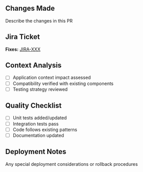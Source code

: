 ## Changes Made
Describe the changes in this PR

## Jira Ticket
**Fixes:** [JIRA-XXX](https://your-jira.atlassian.net/browse/JIRA-XXX)

## Context Analysis
- [ ] Application context impact assessed
- [ ] Compatibility verified with existing components
- [ ] Testing strategy reviewed

## Quality Checklist
- [ ] Unit tests added/updated
- [ ] Integration tests pass
- [ ] Code follows existing patterns
- [ ] Documentation updated

## Deployment Notes
Any special deployment considerations or rollback procedures
